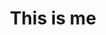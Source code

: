 ---
layout: me
title: This is me
description: 迷失方向的風的github之家
keywords: yhb-flydream, 迷失方向的風
comments: true
menu: 简历
permalink: /me/
---